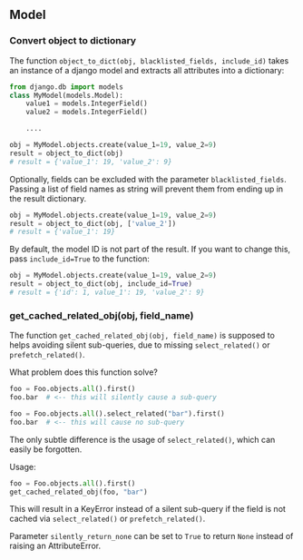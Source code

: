 

## Model

### Convert object to dictionary

The function ``object_to_dict(obj, blacklisted_fields, include_id)`` takes an instance of a django model and
extracts all attributes into a dictionary:

````python
from django.db import models
class MyModel(models.Model):
    value1 = models.IntegerField()
    value2 = models.IntegerField()

    ....

obj = MyModel.objects.create(value_1=19, value_2=9)
result = object_to_dict(obj)
# result = {'value_1': 19, 'value_2': 9}
````

Optionally, fields can be excluded with the parameter ``blacklisted_fields``.
Passing a list of field names as string will prevent them from ending up in the result dictionary.

````python
obj = MyModel.objects.create(value_1=19, value_2=9)
result = object_to_dict(obj, ['value_2'])
# result = {'value_1': 19}
````

By default, the model ID is not part of the result. If you want to change this, pass ``include_id=True`` to the function:

````python
obj = MyModel.objects.create(value_1=19, value_2=9)
result = object_to_dict(obj, include_id=True)
# result = {'id': 1, value_1': 19, 'value_2': 9}
````

### get_cached_related_obj(obj, field_name)

The function ``get_cached_related_obj(obj, field_name)`` is supposed to helps avoiding silent sub-queries,
due to missing `select_related()` or `prefetch_related()`.

What problem does this function solve?

```python
foo = Foo.objects.all().first()
foo.bar  # <-- this will silently cause a sub-query
```

```python
foo = Foo.objects.all().select_related("bar").first()
foo.bar  # <-- this will cause no sub-query
```

The only subtle difference is the usage of `select_related()`, which can easily be forgotten.

Usage:

```python
foo = Foo.objects.all().first()
get_cached_related_obj(foo, "bar")
```

This will result in a KeyError instead of a silent sub-query if the field is not cached
via `select_related()` or `prefetch_related()`.

Parameter `silently_return_none` can be set to `True` to return `None` instead of raising an AttributeError.
